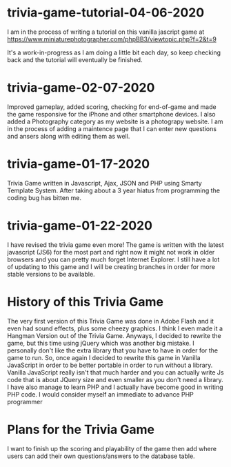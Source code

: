 # trivia-game-tutorial-04-06-2020
I am in the process of writing a tutorial on this vanilla jascript game at https://www.miniaturephotographer.com/phpBB3/viewtopic.php?f=2&t=9 

It's a work-in-progress as I am doing a little bit each day, so keep checking back and the tutorial will eventually be finished. 

# trivia-game-02-07-2020

Improved gameplay, added scoring, checking for end-of-game and made the game responsive for the iPhone and other smartphone devices. I also added a Photography category as my website is a photograpy website. I am in the process of adding a maintence page that I can enter new questions and ansers along with editing them as well. 

# trivia-game-01-17-2020
Trivia Game written in Javascript, Ajax, JSON and PHP using Smarty Template System. After taking about a 3 year hiatus from programming the coding bug has bitten me. 

# trivia-game-01-22-2020
I have revised the trivia game even more! The game is written with the latest javascript (JS6) for the most part and right now it might not work in older browsers and you can pretty much forget Internet Explorer.  I still have a lot of updating to this game and I will be creating branches in order for more stable versions to be available. 

# History of this Trivia Game
The very first version of this Trivia Game was done in Adobe Flash and it even had sound effects, plus some cheezy graphics. I think I even made it a Hangman Version out of the Trivia Game. Anyways, I decided to rewrite the game, but this time using jQuery which was another big mistake. I personally don't like the extra library that you have to have in order for the game to run. So, once again I decided to rewrite this game in Vanilla JavaScript in order to be better portable in order to run without a library. Vanilla JavaScript really isn't that much harder and you can actually write Js code that is about JQuery size and even smaller as you don't need a library. I have also manage to learn PHP and I actually have become good in writing PHP code. I would consider myself an immediate to advance PHP programmer

# Plans for the Trivia Game
I want to finish up the scoring and playability of the game then add where users can add their own questions/answers to the database table. 


